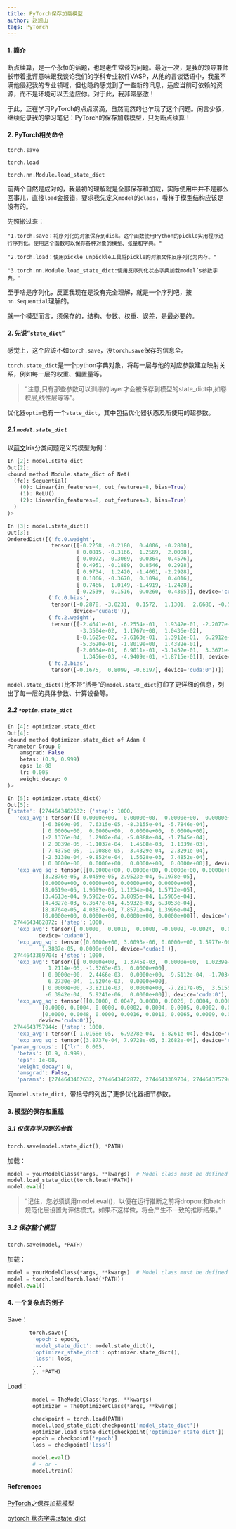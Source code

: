 ```yaml
---
title: PyTorch保存加载模型
author: 赵旭山
tags: PyTorch
---
```


#### 1. 简介

断点续算，是一个永恒的话题，也是老生常谈的问题。最近一次，是我的领导兼师长带着批评意味跟我谈论我们的学科专业软件VASP，从他的言谈话语中，我虽不满他侵犯我的专业领域，但也隐约感觉到了一些新的讯息，适应当前可依赖的资源，而不是环境可以去适应你。对于此，我非常感激！

于此，正在学习PyTorch的点点滴滴，自然而然的也乍现了这个问题。闲言少叙，继续记录我的学习笔记：PyTorch的保存加载模型，只为断点续算！

#### 2. PyTorch相关命令

`torch.save`

`torch.load`

`torch.nn.Module.load_state_dict`

前两个自然是成对的，我最初的理解就是全部保存和加载，实际使用中并不是那么回事儿，直接`load`会报错，要求我先定义`model`的`class`，看样子模型结构应该是没有的。

先照搬过来：

```
"1.torch.save：将序列化的对象保存到disk。这个函数使用Python的pickle实用程序进行序列化。使用这个函数可以保存各种对象的模型、张量和字典。"

"2.torch.load：使用pickle unpickle工具将pickle的对象文件反序列化为内存。"

"3.torch.nn.Module.load_state_dict:使用反序列化状态字典加载model’s参数字典。"
```

至于啥是序列化，反正我现在是没有完全理解，就是一个序列吧，按`nn.Sequential`理解的。

就一个模型而言，须保存的，结构、参数、权重、误差，是最必要的。

#### 2. 先说“`state_dict`”

感觉上，这个应该不如`torch.save`，没`torch.save`保存的信息全。

`torch.state_dict`是一个python字典对象，将每一层与他的对应参数建立映射关系，例如每一层的权重、偏置量等。

> “注意,只有那些参数可以训练的layer才会被保存到模型的state_dict中,如卷积层,线性层等等”。

优化器`optim`也有一个`state_dict`，其中包括优化器状态及所使用的超参数。

##### 2.1 `model.state_dict`

以[前文](https://yuwenxianglong.github.io/2020/03/09/PyTorch%E6%95%B0%E6%8D%AE%E5%88%86%E7%B1%BB.html)Iris分类问题定义的模型为例：

```python
In [2]: model.state_dict
Out[2]:
<bound method Module.state_dict of Net(
  (fc): Sequential(
    (0): Linear(in_features=4, out_features=8, bias=True)
    (1): ReLU()
    (2): Linear(in_features=8, out_features=3, bias=True)
  )
)>

In [3]: model.state_dict()
Out[3]:
OrderedDict([('fc.0.weight',
              tensor([[-0.2258, -0.2180,  0.4006, -0.2800],
                      [ 0.0815, -0.3166,  1.2569,  2.0008],
                      [ 0.0072, -0.3069,  0.0364, -0.4576],
                      [ 0.4951, -0.1889,  0.8546,  0.2928],
                      [ 0.9734,  1.2420, -1.4061, -2.2928],
                      [ 0.1066, -0.3670,  0.1094,  0.4016],
                      [ 0.7466,  1.0149, -1.4919, -1.2428],
                      [-0.2539,  0.1516,  0.0260, -0.4365]], device='cuda:0')),
             ('fc.0.bias',
              tensor([-0.2878, -3.0231,  0.1572,  1.1301,  2.6686, -0.5526,  0.5653, -0.4981],
                     device='cuda:0')),
             ('fc.2.weight',
              tensor([[-2.4641e-01, -6.2554e-01,  1.9342e-01, -2.2077e-01,  1.0629e+00,
                       -3.3504e-02,  1.1767e+00,  1.0436e-02],
                      [-8.1625e-02, -7.6163e-01,  1.3912e-01,  6.2912e-01,  1.4385e+00,
                       -5.3620e-01, -1.8019e+00,  1.4382e-01],
                      [-2.0634e-01,  6.9011e-01, -3.1452e-01,  3.3671e-01, -1.8798e+00,
                        1.3456e-03, -4.9409e-01, -1.8715e-01]], device='cuda:0')),
             ('fc.2.bias',
              tensor([-0.1675,  0.8099, -0.6197], device='cuda:0'))])
```

`model.state_dict()`比不带“括号”的`model.state_dict`打印了更详细的信息，列出了每一层的具体参数、计算设备等。

##### 2.2 `*optim.state_dict`

```python
In [4]: optimizer.state_dict
Out[4]:
<bound method Optimizer.state_dict of Adam (
Parameter Group 0
    amsgrad: False
    betas: (0.9, 0.999)
    eps: 1e-08
    lr: 0.005
    weight_decay: 0
)>

In [5]: optimizer.state_dict()
Out[5]:
{'state': {2744643462632: {'step': 1000,
   'exp_avg': tensor([[ 0.0000e+00,  0.0000e+00,  0.0000e+00,  0.0000e+00],
           [-6.3869e-05,  7.6315e-05, -8.3155e-04, -5.7846e-04],
           [ 0.0000e+00,  0.0000e+00,  0.0000e+00,  0.0000e+00],
           [-2.1376e-04,  1.2902e-04, -5.0888e-04, -1.7145e-04],
           [ 2.0039e-05, -1.1037e-04,  1.4508e-03,  1.1039e-03],
           [-7.4375e-05, -1.9088e-05, -3.4329e-04, -2.3291e-04],
           [-2.3138e-04, -9.8524e-04,  1.5628e-03,  7.4852e-04],
           [ 0.0000e+00,  0.0000e+00,  0.0000e+00,  0.0000e+00]], device='cuda:0'),
   'exp_avg_sq': tensor([[0.0000e+00, 0.0000e+00, 0.0000e+00, 0.0000e+00],
           [3.2876e-05, 3.0459e-05, 2.9523e-04, 6.1978e-05],
           [0.0000e+00, 0.0000e+00, 0.0000e+00, 0.0000e+00],
           [8.0519e-05, 1.9699e-05, 1.1234e-04, 1.5712e-05],
           [3.4613e-04, 9.5902e-05, 3.8095e-04, 1.5965e-04],
           [4.4827e-03, 6.3647e-04, 4.5932e-03, 6.3053e-04],
           [8.8764e-05, 4.0387e-04, 7.8571e-04, 1.3996e-04],
           [0.0000e+00, 0.0000e+00, 0.0000e+00, 0.0000e+00]], device='cuda:0')},
  2744643462872: {'step': 1000,
   'exp_avg': tensor([ 0.0000,  0.0010,  0.0000, -0.0002, -0.0024,  0.0004, -0.0002,  0.0000],
          device='cuda:0'),
   'exp_avg_sq': tensor([0.0000e+00, 3.0093e-06, 0.0000e+00, 1.5977e-06, 3.2102e-05, 9.2013e-05,
           1.3887e-05, 0.0000e+00], device='cuda:0')},
  2744643369704: {'step': 1000,
   'exp_avg': tensor([[ 0.0000e+00,  1.3745e-03,  0.0000e+00,  1.0239e-03, -1.8121e-03,
             1.2114e-05, -1.5263e-03,  0.0000e+00],
           [ 0.0000e+00,  2.4466e-03,  0.0000e+00, -9.5112e-04, -1.7034e-03,
             6.2730e-04,  1.5204e-03,  0.0000e+00],
           [ 0.0000e+00, -3.8211e-03,  0.0000e+00, -7.2817e-05,  3.5155e-03,
            -6.3942e-04,  5.9241e-06,  0.0000e+00]], device='cuda:0'),
   'exp_avg_sq': tensor([[0.0000, 0.0047, 0.0000, 0.0026, 0.0004, 0.0087, 0.0016, 0.0000],
           [0.0000, 0.0004, 0.0000, 0.0002, 0.0004, 0.0005, 0.0002, 0.0000],
           [0.0000, 0.0048, 0.0000, 0.0016, 0.0010, 0.0065, 0.0009, 0.0000]],
          device='cuda:0')},
  2744643757944: {'step': 1000,
   'exp_avg': tensor([ 1.0168e-05, -6.9278e-04,  6.8261e-04], device='cuda:0'),
   'exp_avg_sq': tensor([3.8737e-04, 7.9728e-05, 3.2682e-04], device='cuda:0')}},
 'param_groups': [{'lr': 0.005,
   'betas': (0.9, 0.999),
   'eps': 1e-08,
   'weight_decay': 0,
   'amsgrad': False,
   'params': [2744643462632, 2744643462872, 2744643369704, 2744643757944]}]}
```

同`model.state_dict`，带括号的列出了更多优化器细节参数。

#### 3. 模型的保存和重载

##### 3.1 仅保存学习到的参数

```python
torch.save(model.state_dict(), *PATH)
```

加载：

```python
model = yourModelClass(*args, **kwargs)  # Model class must be defined somewhere
model.load_state_dict(torch.load(*PATH))
model.eval()
```

> “记住，您必须调用model.eval()，以便在运行推断之前将dropout和batch规范化层设置为评估模式。如果不这样做，将会产生不一致的推断结果。”

##### 3.2 保存整个模型

```python
torch.save(model, *PATH)
```

加载：

```python
model = yourModelClass(*args, **kwargs)  # Model class must be defined somewhere
model = torch.load(torch.load(*PATH))
model.eval()
```

#### 4. 一个复杂点的例子

Save：

```python
       torch.save({
        'epoch': epoch,
        'model_state_dict': model.state_dict(),
        'optimizer_state_dict': optimizer.state_dict(),
        'loss': loss,
        ...
        }, *PATH)
```

Load：

```python
        model = TheModelClass(*args, **kwargs)
        optimizer = TheOptimizerClass(*args, **kwargs)

        checkpoint = torch.load(PATH)
        model.load_state_dict(checkpoint['model_state_dict'])
        optimizer.load_state_dict(checkpoint['optimizer_state_dict'])
        epoch = checkpoint['epoch']
        loss = checkpoint['loss']

        model.eval()
        # - or -
        model.train()
```









#### References

[PyTorch之保存加载模型](https://www.jianshu.com/p/4905bf8e06e5)

[pytorch 状态字典:state_dict](https://blog.csdn.net/Strive_For_Future/article/details/83240081)

